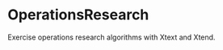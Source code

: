 OperationsResearch
==================

Exercise operations research algorithms with Xtext and Xtend.
